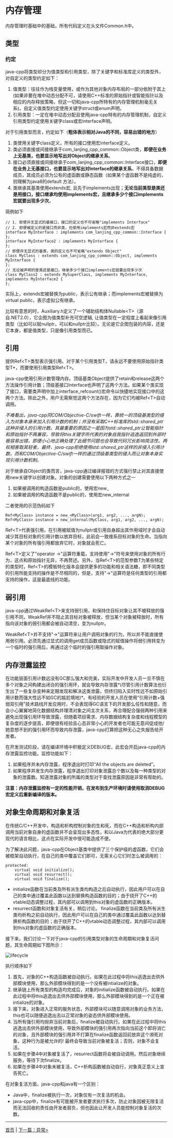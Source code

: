 # 内存管理

内存管理时基础中的基础，所有代码定义在头文件Common.h中。

## 类型

### 约定
java-cpp将类型却分为值类型和引用类型，除了关键字和标准库定义的类型外，对自定义的类型约定如下：

1. 值类型：往往作为栈变量使用，或作为其他对象内存布局的一部分依附于其上(如果非要在堆中动态分配不可，请使用C++标准的原始指针或智能指针以及相应的内存释放策略，但这一切和java-cpp所特有的内存管理机制毫无关系)。自定义值类型约定使用关键字struct或enum声明。
2. 引用类型：一定在堆中动态分配且使用java-cpp特有的内存管理机制，自定义引用类型约定使用关键字class或宏interface声明。

对于引用类型而言，约定如下（**粗体表示相对Java的不同，容易出错的地方**）
1. 类使用关键字class定义，所有的接口使用宏interface定义。
2. 类必须直接或间接继承于com_lanjing_cpp_common::Object类，**即便在业务上无基类，也要显示地写出对Object的继承关系**。
3. 接口必须直接或间接继承于com_lanjing_cpp_common::Interface接口，**即便在业务上无基接口，也要显示地写出对Interface的继承关系**。不得具备数据成员，其成员必须为公有的虚函数或静态函数（如果某个虚函数不是纯虚的，则理解为java8的default 方法）。
4. 类继承其基类使用extends宏, 且先于implements出现；**无论当前类型是类还是用接口，接口继承均使用implements宏，且继承多少个接口implements宏就要出现多少次**。

简例如下

    // 1. 即便并无显式的基接口，接口的定义也不可省略"implements Interface"
    // 2. 即便被定义的是接口而非类，也使用implements宏而非extends宏
    interface MyInterface : implements com_lanjing_cpp_common::Interface {
    };
    interface MyInterface2 : implements MyInterface {
    };
    // 即便并无显式的基类，类的定义也不可省略"extends Object"
    class MyClass : extends com_lanjing_cpp_common::Object, implements MyInterface {
    };
    // 无论被声明的是类还是接口，继承多少个接口implements宏就要出现多少次
    class MyClass2 : extends MySuperClass, implements MyInterface, implements MyInterface2 {
    };
实际上，extends宏被替换为public，表示公有继承；而implements宏被替换为virtual public，表示虚拟公有继承。

比较有意思的时，Auxiliary.h定义了一个辅助结构体Nullable&lt;T&gt;（源自.NET2.0），它企图为值类型补充可空逻辑, 让值类型在一定程度上看起来像引用类型（比如可以赋nullptr，可以和nullptr比较）。无论是它企图包装的内容，还是它本身，都是值类型，只是像引用类型而已。

## 引用
提供Ref&lt;T&gt;类型表示强引用。对于某个引用类型T，请永远不要使用原始指针类型T*，而要使用引用类型Ref&lt;T&gt;。

java-cpp使用引用计数管理内存。顶级基类Object提供了retain和release这两个方法操作引用计数；顶级基接口Interface也声明了这两个方法。如果某个类实现了接口，需要类声明中加上interface_refcount()宏命令以快捷地实现接口中的这两个方法。除此之外，用户无需察觉这两个方法存在，因为它们均被Ref&lt;T&gt;自动调用。

*不难看出，java-cpp同COM/Objective-C/swift一样，靠统一的顶级基类型的侵入为对象本身来加入引用计数的机制；并没有采取C++标准库的std::shared_ptr这种非侵入的引用计数。其最重要的原因之一是因为std::shared_ptr让智能指针和原始指针不再兼容，导致将this关键字所代表的对象自我指针逃逸返回到外部时极容易出错，即便小心地正确处理了此细节问题也会导致代码冗长影响简洁性。两权相害取其轻者，最终，java-cpp拒绝使用std::shared_ptr这样的非侵入引用计数，而和COM/Objective-C/swift一样的通过顶级基类型的侵入而让对象本身实现引用计数机制。*

对于继承自Object的类而言，java-cpp通过编译报错的方式强行禁止对其直接使用new关键字以创建对象。对象的创建需要使用以下两种方式之一
1. 如果被调用的构造函数是public的，使用宏new_
2. 如果被调用的构造函数不是public的，使用宏new_internal

二者使用的示范伪码如下

    Ref<MyClass> instance = new_<MyClass>(arg1, arg2, ..., argN);
    Ref<MyClass> instance = new_internal(MyClass, arg1, arg2, ..., argN);

Ref&lt;T&gt;代表强引用，在引用被赋值为nullptr或引用自身超出其作用域时才会自动减少其目标对象的引用计数以放弃目标，此前会一致维系目标对象的生命。当指向某个对象的所有强引用都放弃它时，对象就会死亡。

Ref&lt;T&gt;定义了"operator ->"运算符重载，支持使用"->"符号来使用对象的所有行为，这点和原始指针无异，不再赘述。另外，当Ref&lt;T&gt;的范型参数T为某些特定的类型时，Ref&lt;T&gt;的模板特化版本会提供更多的功能和相关语法糖，即不同类型的引用所能支持的操作是不尽相同的，但是，支持"->"运算符是任何类型的引用都支持的操作，这是最底线的功能。

## 弱引用
java-cpp通过WeakRef&lt;T&gt;来支持弱引用，和保持住目标对象让其不被释放的强引用不同，WeakRef并不阻止其目标对象被释放，但当某个对象被释放时，所有指向该对象的弱引用都会被自动清空，变为nullptr。

WeakRef&lt;T&gt;并不支持"->"运算符来让用户调用对象的行为，所以并不能直接使用弱引用。必须先通过显式的调用get成员函数或隐式的赋值操作将弱引用转变为一个临时的强引用后，再通过这个临时的强引用取操作对象。

## 内存泄露监控 ##

在功能层面引用计数远没有GC那么强大和完美，实际开发中开发人员一旦不慎在多个对象之间构建出闭合的强引用环，就会导致内存泄露*(尽管引用计数算法也衍生出了一些复杂变种来定期发现和解决这类泄露，但终归陷入实时性远不如原始引用计数而强大性远不如GC的尴尬境地)*。有经验的开发人员在使用“引用计数+强弱双引用”技术路线开发应用时，不会表现得GC语言下的开发那么任性和随意，而会小心翼翼地简化数据结构并理清对象之间主次关系，再合理配合强弱两种引用来避免出现强引用环导致泄露，但随着项目需求、内存数据结构复杂度和线程模型的复杂度的逐步提高，即便很有经验且心态非常小心的开发者也可能无意间促成他/她意想不到的强引用环而导致内存泄露，java-cpp打算把这种无心之失报告给开发者。

在开发测试阶段，请在编译环境中积极定义DEBUG宏，此宏会开启java-cpp的内存泄露监控功能。监控功能如下：
1. 如果程序并未内存泄露，程序退出时打印“All the objects are deleted”。
2. 如果程序并发生内存泄露，程序退出打印对象泄露总个数以及每一种类型的对象的泄露数。知道泄露对象的所属的类型对于查找泄露原因是非常有帮助的。

**注意：内存泄露监控有一定的性能开销，在发布到生产环境时请使用取消DEBUG宏定义后重新编译的版本。**

## 对象生命周期和对象复活

在传统C/C++开发中，构造和析构控制对象的生和死，而在C++构造和析构内部调用当前对象自身的虚函数并不会呈现出多态性，和以Java为代表的绝大部分更现代的语言相比，这点在实际开发中很可能造成不便。

为了解决此问题，java-cpp在Object基类中提供了三个保护级的虚函数，它们会被框架自动执行，在自己的类中覆盖它们即可，无需关心它们时怎么被调用的：

    protected:
        virtual void initialize();
        virtual void resurrect();
        virtual void finalize();
        
- initialize函数在当前类及所有派生类均构造之后自动执行，因此用户可以在自己的类中通过覆盖此函数以达到替换构造函数的目的；由于绕开了C++的vtable动态调整过程，其内部可以调用到this对象的虚函数的正确版本。
- resurrect函数和对象复活有关，稍后讨论。
finalize函数在当前类及所有派生类均析构之前自动执行，因此用户可以在自己的类中通过覆盖此函数以达到替换析构函数的目的；由于绕开了C++的vtable动态调整过程，其内部可以调用到this对象的虚函数的正确版本。

接下来，我们讨论一下对于java-cpp的引用类型对象的生命周期和对象复活问题，其生命周期如下图所示：

![lifecycle](./object-lifecycle.png)

执行顺序如下

1. 首先，对象的C++构造函数被自动执行。如果在此过程中将this逃逸出去供外部模块使用，那么外部模块得到的是一个没有被intialize的对象。
2. 继承链上所有类型的构造均完成后，对象的initialize函数被自动执行。如果在此过程中将this逃逸出去供外部模块使用，那么外部模块得到的是一个正在被intialize的对象。
3. 接下来，对象进入正常的服务状态，外部模块可以随意调用对象的业务方法，this也可以随便逃逸出去以正常对象的姿态供外部模块使用。
4. 当所有强引用均抛弃当前对象后，finalize被自动执行。如果在此过程中将this逃逸出去供外部模块使用，导致外部模块的强引用再次指向当前这个即将消亡的对象，且外部模块的强引用并不打算在finalize函数返回前放弃这个濒死对象，这种行为是被允许的! 最终会导致当前对象被复活；否则，对象不会复活。
5. 如果在步骤4中对象被复活了，resurrect函数将会被自动调用。然后对象继续服务，等待下次finalize。
6. 如果在步骤4中对象未被复活，C++析构函数被自动自行，对象真正意义上宣告死亡。

在对象复活方面，java-cpp和java有一个区别：

 - Java中，finalize被执行一次，对象仅有一次复活的机会。
 - java-cpp中，finalize有可能被开发者要求执行多次，防止对象因被无限复活而无法回收的责任由开发者肩负，但也因此让开发人员能控制对象复活的次数。


----------
[首页](https://github.com/chengdu-lanjing/java-cpp) | [下一篇：异常>](./exception.md)
